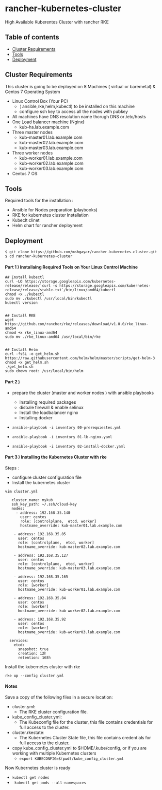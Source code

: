 # rancher-kubernetes-cluster
High Available Kuberentes Cluster with rancher RKE

## Table of contents
* [Cluster Requirements](#cluster-requirements)
* [Tools](#tools)
* [Deployment](#deployment)

## Cluster Requirements
This cluster is going to be deployed on 8 Machines ( virtual or baremetal) & Centos 7 Operating System
* Linux Control Box (Your PC)
	-	( ansible,rke,helm,kubectl) to be installed on this machine
	-	configure ssh key to access all the nodes with pubkey
* All machines have DNS resolution name thorugh DNS or /etc/hosts
* One Load balancer machine (Nginx)
	-	kub-ha.lab.example.com
* Three master nodes
	- kub-master01.lab.example.com
	- kub-master02.lab.example.com
	- kub-master03.lab.example.com
* Three worker nodes
	-	kub-worker01.lab.example.com
	-	kub-worker02.lab.example.com
	-	kub-worker03.lab.example.com
* Centos 7 OS
	
## Tools
Required tools for the installation :
* Ansible for Nodes preparation (playbooks)
* RKE for kubernetes cluster Installation
* Kubeclt clinet
* Helm chart for rancher deployment
	
## Deployment

```
$ git clone https://github.com/mshgayar/rancher-kubernetes-cluster.git
$ cd rancher-kubernetes-cluster
```

#### Part 1 ) Installaing Required Tools on Your Linux Control Machine
```
## Install kubectl
curl -LO https://storage.googleapis.com/kubernetes-release/release/`curl -s https://storage.googleapis.com/kubernetes-release/release/stable.txt`/bin/linux/amd64/kubectl
chmod +x ./kubectl
sudo mv ./kubectl /usr/local/bin/kubectl
kubectl version


## Install RKE
wget https://github.com/rancher/rke/releases/download/v1.0.0/rke_linux-amd64
chmod +x rke_linux-amd64
sudo mv ./rke_linux-amd64 /usr/local/bin/rke


## Install Helm
curl -fsSL -o get_helm.sh https://raw.githubusercontent.com/helm/helm/master/scripts/get-helm-3
chmod +x get_helm.sh
./get_helm.sh
sudo chown root: /usr/local/bin/helm
```

#### Part 2 )
* prepare the cluster (master and worker nodes ) with ansible playbooks
	-	Installing required packages
	-	disbale firewall & enable selinux
	-	Install the loadbalancer nginx
	-	Installing docker
		
*	```ansible-playbook -i inventory 00-prerequiestes.yml ```
*	```ansible-playbook -i inventory 01-lb-nginx.yaml ```
*	```ansible-playbook -i inventory 02-install-docker.yaml ```


#### Part 3 ) Installing the Kubernetes Cluster with rke
Steps :
* configure cluster configuration file 
* Install the kubernetes cluster

```vim cluster.yml ```
``` 
   cluster_name: mykub
   ssh_key_path: ~/.ssh/cloud-key                                                                                                                                                              
   nodes:
     - address: 192.168.35.140
       user: centos
       role: [controlplane,  etcd, worker]
       hostname_override: kub-master01.lab.example.com
   
    - address: 192.168.35.85
      user: centos
      role: [controlplane,  etcd, worker]
      hostname_override: kub-master02.lab.example.com
  
    - address: 192.168.35.127
      user: centos
      role: [controlplane,  etcd, worker]
      hostname_override: kub-master03.lab.example.com
  
    - address: 192.168.35.165
      user: centos
      role: [worker]
      hostname_override: kub-worker01.lab.example.com
  
    - address: 192.168.35.84
      user: centos
      role: [worker]
      hostname_override: kub-worker02.lab.example.com
  
    - address: 192.168.35.92
      user: centos
      role: [worker]
      hostname_override: kub-worker03.lab.example.com
  
  services:
    etcd:
      snapshot: true
      creation: 12h
      retention: 168h
```
Install the kubernetes cluster with rke
```
rke up --config cluster.yml
```
#### Notes
Save a copy of the following files in a secure location:
 - cluster.yml: 
 	- 	The RKE cluster configuration file.
 - kube_config_cluster.yml: 
 	- 	The Kubeconfig file for the cluster, this file contains credentials for full access to the cluster.
 - cluster.rkestate: 
 	- 	The Kubernetes Cluster State file, this file contains credentials for full access to the cluster.
 - copy kube_config_cluster.yml to $HOME/.kube/config, or if you are working with multiple Kubernetes clusters
	-	``` export KUBECONFIG=$(pwd)/kube_config_cluster.yml ```

Now Kubernetes cluster is ready 
* ``` kubectl get nodes ```
* ``` kubectl get pods --all-namespaces```
